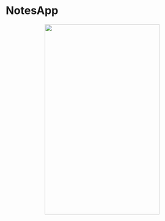 # NotesApp



<div align="center">
  
    
   <div align="center">
    <img width="300px" height="500px" src="https://user-images.githubusercontent.com/17780617/120617815-1907e700-c478-11eb-9f7c-7755ecaabf88.gif"
         </img> 
</div>
</div>
